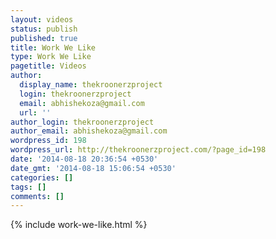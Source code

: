 ```yaml
---
layout: videos
status: publish
published: true
title: Work We Like
type: Work We Like
pagetitle: Videos
author:
  display_name: thekroonerzproject
  login: thekroonerzproject
  email: abhishekoza@gmail.com
  url: ''
author_login: thekroonerzproject
author_email: abhishekoza@gmail.com
wordpress_id: 198
wordpress_url: http://thekroonerzproject.com/?page_id=198
date: '2014-08-18 20:36:54 +0530'
date_gmt: '2014-08-18 15:06:54 +0530'
categories: []
tags: []
comments: []
---
```

{% include work-we-like.html %}